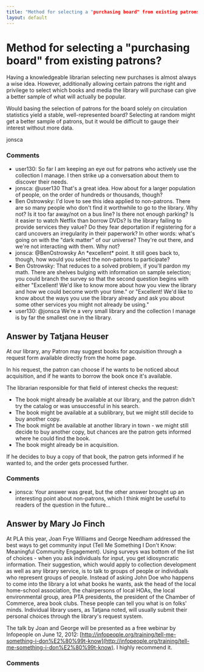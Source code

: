 ```yaml
---
title: "Method for selecting a "purchasing board" from existing patrons?"
layout: default
---
```

Method for selecting a "purchasing board" from existing patrons?
=====================
Having a knowledgeable librarian selecting new purchases is almost
always a wise idea. However, additionally allowing certain patrons the
right and privilege to select which books and media the library will
purchase can give a better sample of what will actually be popular.

Would basing the selection of patrons for the board solely on
circulation statistics yield a stable, well-represented board? Selecting
at random might get a better sample of patrons, but it would be
difficult to gauge their interest without more data.

jonsca

### Comments ###
* user130: So far I am keeping an eye out for patrons who actively use the
collection I manage. I then strike up a conversation about them to
discover their needs.
* jonsca: @user130 That's a great idea. How about for a larger population of
people, on the order of hundreds or thousands, though?
* Ben Ostrowsky: I'd love to see this idea applied to non-patrons. There are so many
people who don't find it worthwhile to go to the library. Why not? Is it
too far away/not on a bus line? Is there not enough parking? Is it
easier to watch Netflix than borrow DVDs? Is the library failing to
provide services they value? Do they fear deportation if registering for
a card uncovers an irregularity in their paperwork? In other words:
what's going on with the "dark matter" of our universe? They're out
there, and we're not interacting with them. Why not?
* jonsca: @BenOstrowsky An \*excellent\* point. It still goes back to, though, how
would you select the non-patrons to participate?
* Ben Ostrowsky: That reduces to a solved problem, if you'll pardon my math. There are
shelves bulging with information on sample selection; you could branch
the survey so that the second question begins with either "Excellent!
We'd like to know more about how you view the library and how we could
become worth your time." or "Excellent! We'd like to know about the ways
you use the library already and ask you about some other services you
might not already be using."
* user130: @jonsca We're a very small library and the collection I manage is by far
the smallest one in the library.


Answer by Tatjana Heuser
----------------
At our library, any Patron may suggest books for acquisition through a
request form available directly from the home page.

In his request, the patron can choose if he wants to be noticed about
acquisition, and if he wants to borrow the book once it's available.

The librarian responsible for that field of interest checks the request:

-   The book might already be available at our library, and the patron
    didn't try the catalog or was unsuccessful in his search.
-   The book might be available at a sublibrary, but we might still
    decide to buy another copy.
-   The book might be available at another library in town - we might
    still decide to buy another copy, but chances are the patron gets
    informed where he could find the book.
-   The book might already be in acquisition.

If he decides to buy a copy of that book, the patron gets informed if he
wanted to, and the order gets processed further.

### Comments ###
* jonsca: Your answer was great, but the other answer brought up an interesting
point about non-patrons, which I think might be useful to readers of the
question in the future...

Answer by Mary Jo Finch
----------------
At PLA this year, Joan Frye Williams and George Needham addressed the
best ways to get community input (Tell Me Something I Don't Know:
Meaningful Community Engagement). Using surveys was bottom of the list
of choices - when you ask individuals for input, you get idiosyncratic
information. Their suggestion, which would apply to collection
development as well as any library service, is to talk to groups of
people or individuals who represent groups of people. Instead of asking
John Doe who happens to come into the library a lot what books he wants,
ask the head of the local home-school association, the chairpersons of
local HOAs, the local environmental group, area PTA presidents, the
president of the Chamber of Commerce, area book clubs. These people can
tell you what is on folks' minds. Individual library users, as Tatjana
noted, will usually submit their personal choices through the library's
request system.

The talk by Joan and George will be presented as a free webinar by
Infopeople on June 12, 2012:
[http://infopeople.org/training/tell-me-something-i-don%E2%80%99t-know](http://infopeople.org/training/tell-me-something-i-don%E2%80%99t-know).
I highly recommend it.

### Comments ###

